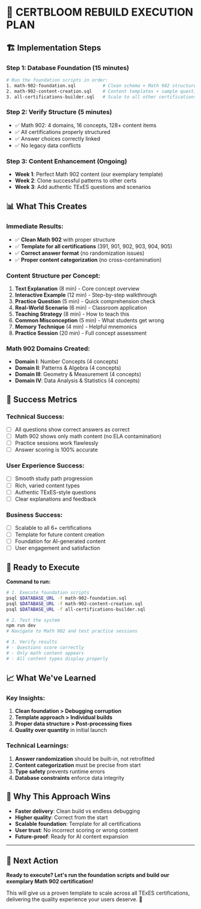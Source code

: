 # 🚀 CERTBLOOM REBUILD EXECUTION PLAN

## 🏗️ **Implementation Steps**

### Step 1: Database Foundation (15 minutes)
```bash
# Run the foundation scripts in order:
1. math-902-foundation.sql          # Clean schema + Math 902 structure
2. math-902-content-creation.sql    # Content templates + sample questions  
3. all-certifications-builder.sql   # Scale to all other certifications
```

### Step 2: Verify Structure (5 minutes)
- ✅ Math 902: 4 domains, 16 concepts, 128+ content items
- ✅ All certifications properly structured
- ✅ Answer choices correctly linked
- ✅ No legacy data conflicts

### Step 3: Content Enhancement (Ongoing)
- **Week 1**: Perfect Math 902 content (our exemplary template)
- **Week 2**: Clone successful patterns to other certs
- **Week 3**: Add authentic TExES questions and scenarios

## 📊 **What This Creates**

### Immediate Results:
- ✅ **Clean Math 902** with proper structure
- ✅ **Template for all certifications** (391, 901, 902, 903, 904, 905)
- ✅ **Correct answer format** (no randomization issues)
- ✅ **Proper content categorization** (no cross-contamination)

### Content Structure per Concept:
1. **Text Explanation** (8 min) - Core concept overview
2. **Interactive Example** (12 min) - Step-by-step walkthrough
3. **Practice Question** (5 min) - Quick comprehension check
4. **Real-World Scenario** (6 min) - Classroom application
5. **Teaching Strategy** (8 min) - How to teach this
6. **Common Misconception** (5 min) - What students get wrong
7. **Memory Technique** (4 min) - Helpful mnemonics
8. **Practice Session** (20 min) - Full concept assessment

### Math 902 Domains Created:
- **Domain I**: Number Concepts (4 concepts)
- **Domain II**: Patterns & Algebra (4 concepts) 
- **Domain III**: Geometry & Measurement (4 concepts)
- **Domain IV**: Data Analysis & Statistics (4 concepts)

## 🎯 **Success Metrics**

### Technical Success:
- [ ] All questions show correct answers as correct
- [ ] Math 902 shows only math content (no ELA contamination)
- [ ] Practice sessions work flawlessly
- [ ] Answer scoring is 100% accurate

### User Experience Success:
- [ ] Smooth study path progression
- [ ] Rich, varied content types
- [ ] Authentic TExES-style questions
- [ ] Clear explanations and feedback

### Business Success:
- [ ] Scalable to all 6+ certifications
- [ ] Template for future content creation
- [ ] Foundation for AI-generated content
- [ ] User engagement and satisfaction

## 🚀 **Ready to Execute**

**Command to run:**
```bash
# 1. Execute foundation scripts
psql $DATABASE_URL -f math-902-foundation.sql
psql $DATABASE_URL -f math-902-content-creation.sql  
psql $DATABASE_URL -f all-certifications-builder.sql

# 2. Test the system
npm run dev
# Navigate to Math 902 and test practice sessions

# 3. Verify results
# - Questions score correctly
# - Only math content appears
# - All content types display properly
```

## 📈 **What We've Learned**

### Key Insights:
1. **Clean foundation > Debugging corruption** 
2. **Template approach > Individual builds**
3. **Proper data structure > Post-processing fixes**
4. **Quality over quantity** in initial launch

### Technical Learnings:
1. **Answer randomization** should be built-in, not retrofitted
2. **Content categorization** must be precise from start
3. **Type safety** prevents runtime errors
4. **Database constraints** enforce data integrity

## 💪 **Why This Approach Wins**

- **Faster delivery**: Clean build vs endless debugging
- **Higher quality**: Correct from the start
- **Scalable foundation**: Template for all certifications  
- **User trust**: No incorrect scoring or wrong content
- **Future-proof**: Ready for AI content expansion

---

## 🎯 **Next Action**

**Ready to execute? Let's run the foundation scripts and build our exemplary Math 902 certification!** 

This will give us a proven template to scale across all TExES certifications, delivering the quality experience your users deserve. 🚀
